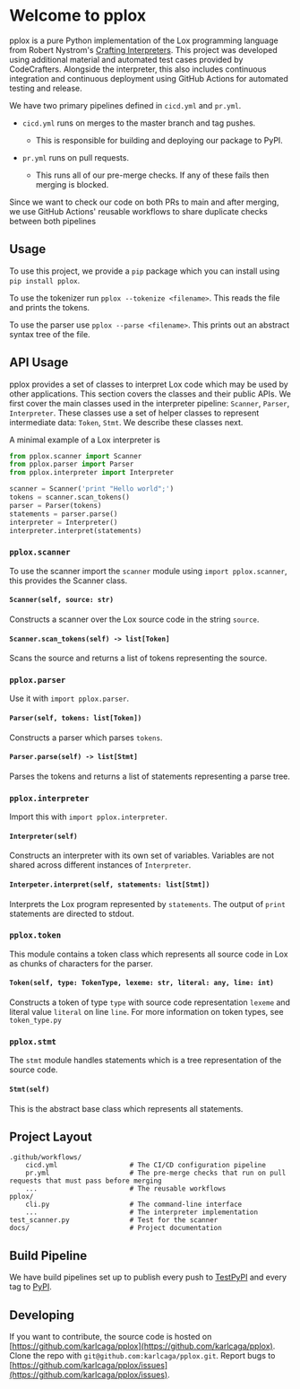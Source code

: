 # Welcome to pplox

pplox is a pure Python implementation of the Lox programming language from Robert Nystrom's [Crafting Interpreters](https://craftinginterpreters.com/).
This project was developed using additional material and automated test cases provided by CodeCrafters.
Alongside the interpreter, this also includes continuous integration and continuous deployment using GitHub Actions for automated testing and release.

We have two primary pipelines defined in `cicd.yml` and `pr.yml`.

- `cicd.yml` runs on merges to the master branch and tag pushes.
    - This is responsible for building and deploying our package to PyPI.

- `pr.yml` runs on pull requests.
    - This runs all of our pre-merge checks. If any of these fails then merging is blocked.

Since we want to check our code on both PRs to main and after merging, we use GitHub Actions' reusable workflows to share duplicate checks between both pipelines

## Usage

To use this project, we provide a `pip` package which you can install using `pip install pplox`. 

To use the tokenizer run `pplox --tokenize <filename>`.
This reads the file and prints the tokens.

To use the parser use `pplox --parse <filename>`.
This prints out an abstract syntax tree of the file.

## API Usage

pplox provides a set of classes to interpret Lox code which may be used by other applications.
This section covers the classes and their public APIs.
We first cover the main classes used in the interpreter pipeline: `Scanner`, `Parser`, `Interpreter`.
These classes use a set of helper classes to represent intermediate data: `Token`, `Stmt`.
We describe these classes next.

A minimal example of a Lox interpreter is
```py
from pplox.scanner import Scanner
from pplox.parser import Parser
from pplox.interpreter import Interpreter

scanner = Scanner('print "Hello world";')
tokens = scanner.scan_tokens()
parser = Parser(tokens)
statements = parser.parse()
interpreter = Interpreter()
interpreter.interpret(statements)
```

### `pplox.scanner`

To use the scanner import the `scanner` module using `import pplox.scanner`, this provides the Scanner class.

#### `Scanner(self, source: str)`

Constructs a scanner over the Lox source code in the string `source`.

#### `Scanner.scan_tokens(self) -> list[Token]`

Scans the source and returns a list of tokens representing the source.

### `pplox.parser`
 
Use it with `import pplox.parser`.

#### `Parser(self, tokens: list[Token])`

Constructs a parser which parses `tokens`.

#### `Parser.parse(self) -> list[Stmt]`

Parses the tokens and returns a list of statements representing a parse tree.

### `pplox.interpreter`

Import this with `import pplox.interpreter`.

#### `Interpreter(self)`

Constructs an interpreter with its own set of variables.
Variables are not shared across different instances of `Interpreter`.

#### `Interpeter.interpret(self, statements: list[Stmt])`

Interprets the Lox program represented by `statements`.
The output of `print` statements are directed to stdout.

### `pplox.token`

This module contains a token class which represents all source code in Lox as chunks of characters for the parser.

#### `Token(self, type: TokenType, lexeme: str, literal: any, line: int)`

Constructs a token of type `type` with source code representation `lexeme` and literal value `literal` on line `line`.
For more information on token types, see `token_type.py`

### `pplox.stmt`

The `stmt` module handles statements which is a tree representation of the source code.

#### `Stmt(self)`

This is the abstract base class which represents all statements.

## Project Layout

    .github/workflows/            
        cicd.yml                  # The CI/CD configuration pipeline
        pr.yml                    # The pre-merge checks that run on pull requests that must pass before merging
        ...                       # The reusable workflows 
    pplox/
        cli.py                    # The command-line interface
        ...                       # The interpreter implementation
    test_scanner.py               # Test for the scanner
    docs/                         # Project documentation

## Build Pipeline

We have build pipelines set up to publish every push to [TestPyPI](https://test.pypi.org/project/pplox/) and every tag to [PyPI](https://pypi.org/project/pplox/).

## Developing

If you want to contribute, the source code is hosted on [https://github.com/karlcaga/pplox](https://github.com/karlcaga/pplox).
Clone the repo with `git@github.com:karlcaga/pplox.git`.
Report bugs to [https://github.com/karlcaga/pplox/issues](https://github.com/karlcaga/pplox/issues).
